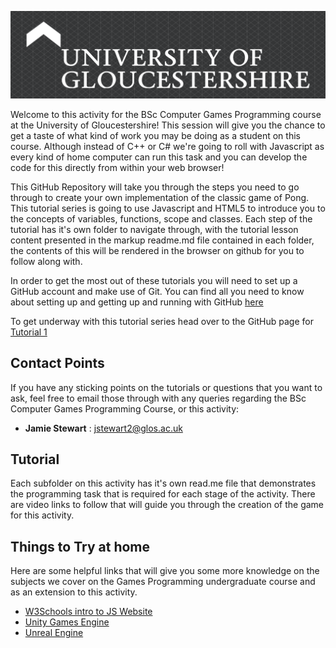 ![Tasterheader](IMG_ALL/uoglogo.png)

Welcome to this activity for the BSc Computer Games Programming course at the University of Gloucestershire! This session will give you the chance to get a taste of what kind of work you may be doing as a student on this course. Although instead of C++ or C# we're going to roll with Javascript as every kind of home computer can run this task and you can develop the code for this directly from within your web browser!

This GitHub Repository will take you through the steps you need to go through to create your own implementation of the classic game of Pong. This tutorial series is going to use Javascript and HTML5 to introduce you to the concepts of variables, functions, scope and classes. Each step of the tutorial has it's own folder to navigate through, with the tutorial lesson content presented in the markup readme.md file contained in each folder, the contents of this will be rendered in the browser on github for you to follow along with.

In order to get the most out of these tutorials you will need to set up a GitHub account and make use of Git. You can find all you need to know about setting up and getting up and running with GitHub [here](https://help.github.com/en/github/getting-started-with-github/signing-up-for-github)

To get underway with this tutorial series head over to the GitHub page for [Tutorial 1](https://github.com/uniglos/AGP_Activity/tree/master/tutorial_01)

## Contact Points
If you have any sticking points on the tutorials or questions that you want to ask, feel free to email those through with any queries regarding the BSc Computer Games Programming Course, or this activity:

- **Jamie Stewart** : [jstewart2@glos.ac.uk](mailto:jstewart2@glos.ac.uk)

## Tutorial
Each subfolder on this activity has it's own read.me file that demonstrates the programming task that is required for each stage of the activity. There are video links to follow that will guide you through the creation of the game for this activity.

## Things to Try at home
Here are some helpful links that will give you some more knowledge on the subjects we cover on the Games Programming undergraduate course and as an extension to this activity.

- [W3Schools intro to JS Website](https://www.w3schools.com/js/js_intro.asp)
- [Unity Games Engine](https://unity.com/)
- [Unreal Engine](https://www.unrealengine.com/en-US/)

